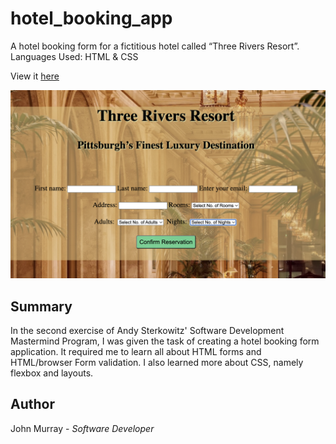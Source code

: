 # hotel_booking_app

 A hotel booking form for a fictitious hotel called “Three Rivers Resort”. 
 Languages Used:  HTML & CSS

View it [here](https://jmurrii.github.io/hotel_booking_app/)

![My Image](assets/Three_Rivers_Screenshot.png)

## Summary
In the second exercise of Andy Sterkowitz' Software Development Mastermind Program, I was given the task of creating a hotel booking form application.
It required me to learn all about HTML forms and HTML/browser Form validation.
I also learned more about CSS, namely flexbox and layouts.


## Author
John Murray - _Software Developer_

